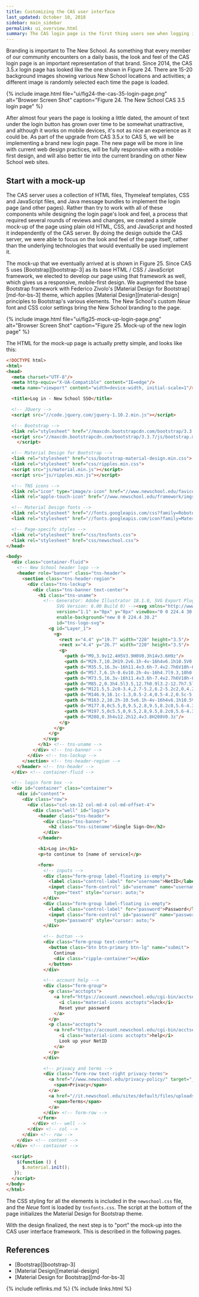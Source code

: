 ```yaml
---
title: Customizing the CAS user interface
last_updated: October 10, 2018
sidebar: main_sidebar
permalink: ui_overview.html
summary: The CAS login page is the first thing users see when logging into any CAS-ified service. It should reflect the branding and style of the organization to be clearly recognizable, and should also take advantage of available features to prevent spoofing attempts.
---
```


Branding is important to The New School. As something that every member of our community encounters on a daily basis, the look and feel of the CAS login page is an important representation of that brand. Since 2014, the CAS 3.5.*x* login page has looked like the one shown in Figure 24. There are 15-20 background images showing various New School locations and activities; a different image is randomly selected each time the page is loaded.

{% include image.html file="ui/fig24-the-cas-35-login-page.png" alt="Browser Screen Shot" caption="Figure 24. The New School CAS 3.5 login page" %}

After almost four years the page is looking a little dated, the amount of text under the login button has grown over time to be somewhat unattractive, and although it works on mobile devices, it's not as nice an experience as it could be. As part of the upgrade from CAS 3.5.*x* to CAS 5, we will be implementing a brand new login page. The new page will be more in line with current web design practices, will be fully responsive with a mobile-first design, and will also better tie into the current branding on other New School web sites.

## Start with a mock-up

The CAS server uses a collection of HTML files, Thymeleaf templates, CSS and JavaScript files, and Java message bundles to implement the login page (and other pages). Rather than try to work with all of these components while designing the login page's look and feel, a process that required several rounds of reviews and changes, we created a simple mock-up of the page using plain old HTML, CSS, and JavaScript and hosted it independently of the CAS server. By doing the design outside the CAS server, we were able to focus on the look and feel of the page itself, rather than the underlying technologies that would eventually be used implement it.

The mock-up that we eventually arrived at is shown in Figure 25. Since CAS 5 uses [Bootstrap][bootstrap-3] as its base HTML / CSS / JavaScript framework, we elected to develop our page using that framework as well, which gives us a responsive, mobile-first design. We augmented the base Bootstrap framework with Federico Zivolo's [Material Design for Bootstrap][md-for-bs-3] theme, which applies [Material Design][material-design] principles to Bootstrap's various elements. The New School's custom *Neue* font and CSS color settings bring the New School branding to the page.

{% include image.html file="ui/fig25-mock-up-login-page.png" alt="Browser Screen Shot" caption="Figure 25. Mock-up of the new login page" %}

The HTML for the mock-up page is actually pretty simple, and looks like this:

```html
<!DOCTYPE html>
<html>
<head>
  <meta charset="UTF-8"/>
  <meta http-equiv="X-UA-Compatible" content="IE=edge"/>
  <meta name="viewport" content="width=device-width, initial-scale=1"/>

  <title>Log in - New School SSO</title>

  <!-- JQuery -->
  <script src="//code.jquery.com/jquery-1.10.2.min.js"></script>

  <!-- Bootstrap -->
  <link rel="stylesheet" href="//maxcdn.bootstrapcdn.com/bootstrap/3.3.7/css/bootstrap.min.css">
  <script src="//maxcdn.bootstrapcdn.com/bootstrap/3.3.7/js/bootstrap.min.js">
    </script>

  <!-- Material Design for Bootstrap -->
  <link rel="stylesheet" href="css/bootstrap-material-design.min.css">
  <link rel="stylesheet" href="css/ripples.min.css">
  <script src="js/material.min.js"></script>
  <script src="js/ripples.min.js"></script>

  <!-- TNS icons -->
  <link rel="icon" type="image/x-icon" href="//www.newschool.edu/favicon.ico">
  <link rel="apple-touch-icon" href="//www.newschool.edu/framework/imgs/tns-appletouch-icon.png">

  <!-- Material Design fonts -->
  <link rel="stylesheet" href="//fonts.googleapis.com/css?family=Roboto:300,400,500,700">
  <link rel="stylesheet" href="//fonts.googleapis.com/icon?family=Material+Icons">

  <!-- Page-specifc styles -->
  <link rel="stylesheet" href="css/tnsfonts.css">
  <link rel="stylesheet" href="css/newschool.css">
</head>

<body>
  <div class="container-fluid">
    <!-- New School header logo -->
    <header role="banner" class="tns-header">
      <section class="tns-header-region">
        <div class="tns-lockup">
          <div class="tns-banner text-center">
            <h1 class="tns-uname">
              <!-- Generator: Adobe Illustrator 18.1.0, SVG Export Plug-In.
                   SVG Version: 6.00 Build 0) --><svg xmlns="http://www.w3.org/2000/svg" xml:space="preserve"
                   version="1.1" x="0px" y="0px" viewBox="0 0 224.4 30.2"
                   enable-background="new 0 0 224.4 30.2"
                   id="tns-logo-svg">
                <g id="Layer_1">
                  <g>
                    <rect x="4.4" y="19.7" width="220" height="3.5"/>
                    <rect x="4.4" y="26.7" width="220" height="3.5"/>
                    <g>
                      <path d="M9,3.9v12.4H5V3.9H0V0.3h14v3.6H9z"/>
                      <path d="M29.7,10.2H19.2v6.1h-4v-16h4v6.1h10.5V0.3h4v16h-4V10.2z"/>
                      <path d="M35.5,16.3v-16h11.4v3.6h-7.4v2.7h6V10h-6v2.7h7.4v3.6H35.5z"/>
                      <path d="M57.7,6.1h-0.6v10.2h-4v-16h4.7l9.3,10h0.6v-10h4v16h-4.5L57.7,6.1z"/>
                      <path d="M73.5,16.3v-16h11.4v3.6h-7.4v2.7h6V10h-6v2.7h7.4v3.6H73.5z"/>
                      <path d="M85.2,0.3h4.5l3.5,12.7h0.9l3.2-12.7h7.5l3.6,12.7h0.9l3-12.7h4.5l-4.4,16h-7.1l-3.7-12.7h-1.1l-3.4,12.7h-7.1L85.2,0.3z"/>
                      <path d="M121.5,5.2c0-3.4,2.7-5.2,6.2-5.2c2,0,4.2,0.5,5.5,1.2l-0.8,3.4c-1.3-0.8-3.3-1.2-4.9-1.2c-1.2,0-2.1,0.5-2.1,1.3c0,2.6,8.2,1.1,8.2,6.5c0,2.9-2,5.4-6.3,5.4c-1.8,0-3.9-0.2-5.5-1L122,12c1.7,0.8,3.5,1.3,5.5,1.3c1.8,0,2.2-0.6,2.2-1.4C129.7,9.5,121.5,10.9,121.5,5.2z"/>
                      <path d="M146.9,16.1c-1.3,0.5-2.4,0.5-4.2,0.5c-5,0-8.3-3.9-8.3-8.3c0-4.5,3.5-8.3,8.7-8.3c1.3,0,2.8,0,4.1,0.5l-0.4,3.6c-1.4-0.5-2.4-0.5-3.6-0.5c-3,0-4.7,1.7-4.7,4.7c0,3,2,4.7,4.8,4.7c1.8,0,2.4-0.2,3.6-0.6V16.1z"/>
                      <path d="M163.2,10.2h-10.5v6.1h-4v-16h4v6.1h10.5V0.3h4v16h-4V10.2z"/>
                      <path d="M177.8,0c5.5,0,9.5,2.8,9.5,8.2c0,5.6-4.3,8.4-9.5,8.4c-5.2,0-9.5-2.8-9.5-8.4C168.2,3,172.1,0,177.8,0z M177.7,13.3c3.1,0,5.4-1.6,5.4-5.1c0-3.2-2.3-4.8-5.4-4.8s-5.4,1.6-5.4,4.9C172.4,11.7,174.6,13.3,177.7,13.3z"/>
                      <path d="M197.5,0c5.5,0,9.5,2.8,9.5,8.2c0,5.6-4.3,8.4-9.5,8.4c-5.2,0-9.5-2.8-9.5-8.4C187.9,3,191.8,0,197.5,0z M197.4,13.3c3.1,0,5.4-1.6,5.4-5.1c0-3.2-2.3-4.8-5.4-4.8s-5.4,1.6-5.4,4.9C192.1,11.7,194.3,13.3,197.4,13.3z"/>
                      <path d="M208,0.3h4v12.2h12.4v3.8H208V0.3z"/>
                    </g>
                  </g>
                </g>
              </svg>
            </h1> <!-- tns-uname -->
          </div> <!-- tns-banner -->
        </div> <!-- tns-lockup -->
      </section> <!-- tns-header-region -->
    </header> <!-- tns-header -->
  </div> <!-- container-fluid -->

  <!-- login form box -->
  <div id="container" class="container">
    <div id="content">
      <div class="row">
        <div class="col-sm-12 col-md-4 col-md-offset-4">
          <div class="well" id="login">
            <header class="tns-header">
              <div class="tns-banner">
                <h2 class="tns-sitename">Single Sign-On</h2>
              </div>
            </header>

            <h1>Log in</h1>
            <p>to continue to [name of service]</p>

            <form>
              <!-- inputs -->
              <div class="form-group label-floating is-empty">
                <label class="control-label" for="username">NetID</label>
                <input class="form-control" id="username" name="username"
                  type="text" style="cursor: auto;">
              </div>
              <div class="form-group label-floating is-empty">
                <label class="control-label" for="password">Password</label>
                <input class="form-control" id="password" name="password"
                  type="password" style="cursor: auto;">
              </div>

              <!-- button -->
              <div class="form-group text-center">
                <button class="btn btn-primary btn-lg" name="submit">
                  Continue
                  <div class="ripple-container"></div>
                </button>
              </div>

              <!-- account help -->
              <div class="form-group">
                <p class="acctopts">
                  <a href="https://account.newschool.edu/cgi-bin/acctservices.pl?f=i&s=pr">
                    <i class="material-icons acctopts">lock</i>
                    Reset your password
                  </a>
                </p>
                <p class="acctopts">
                  <a href="https://account.newschool.edu/cgi-bin/acctservices.pl?f=i&s=gn">
                    <i class="material-icons acctopts">help</i>
                    Look up your NetID
                  </a>
                </p>
              </div>

              <!-- privacy and terms -->
              <div class="form-row text-right privacy-terms">
                <a href="//www.newschool.edu/privacy-policy/" target="_blank">
                  <span>Privacy</span>
                </a>
                <a href="//it.newschool.edu/sites/default/files/uploads/documents/Statement%20on%20the%20Responsibilities%20of%20Computer%20Users%20v2.1.pdf" target="_blank">
                  <span>Terms</span>
                </a>
              </div> <!-- form-row -->
            </form>
          </div> <!-- well -->
        </div> <!-- col -->
      </div> <!-- row -->
    </div> <!-- content -->
  </div> <!-- container -->

  <script>
    $(function () {
      $.material.init();
   });
  </script>
</body>
</html>
```

The CSS styling for all the elements is included in the `newschool.css` file, and the *Neue* font is loaded by `tnsfonts.css`. The script at the bottom of the page initializes the Material Design for Bootstrap theme.

With the design finalized, the next step is to "port" the mock-up into the CAS user interface framework. This is described in the following pages.

## References

* [Bootstrap][bootstrap-3]
* [Material Design][material-design]
* [Material Design for Bootstrap][md-for-bs-3]

{% include reflinks.md %}
{% include links.html %}
